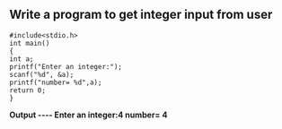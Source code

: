 ## Write a program to get integer input from user
```
#include<stdio.h>
int main()
{ 
int a;
printf("Enter an integer:");
scanf("%d", &a);
printf("number= %d",a);
return 0;
}
```
**Output ---- Enter an integer:4  number= 4**
